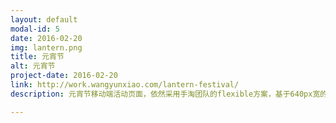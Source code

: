 ```yaml
---
layout: default
modal-id: 5
date: 2016-02-20
img: lantern.png
title: 元宵节
alt: 元宵节
project-date: 2016-02-20
link: http://work.wangyunxiao.com/lantern-festival/
description: 元宵节移动端活动页面，依然采用手淘团队的flexible方案，基于640px宽的设计图开发完成，主要分为一个首页，和两个猜灯谜闯关页。推荐扫描二维码查看。

---
```

